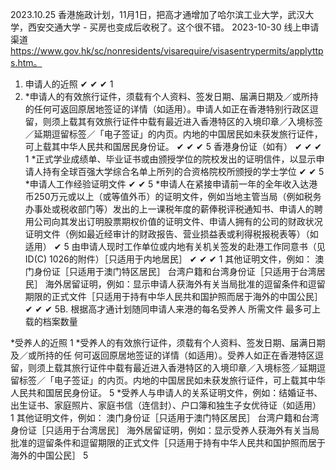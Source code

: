 2023.10.25 香港施政计划，11月1日，把高才通增加了哈尔滨工业大学，武汉大学，西安交通大学
	- 买房也变成后收税了。这个很不错。
2023-10-30 线上申请渠道 https://www.gov.hk/sc/nonresidents/visarequire/visasentrypermits/applyttps.htm。 


1. 申请人的近照
✔	✔	✔	1
2. *申请人的有效旅行证件，须载有个人资料、签发日期、届满日期及／或所持的任何可返回原居地签证的详情（如适用）。申请人如正在香港特别行政区逗留，则须上载其有效旅行证件中载有最近进入香港特区的入境印章／入境标签／延期逗留标签／「电子签证」的内页。内地的中国居民如未获发旅行证件，可上载其中华人民共和国居民身份证。
✔	✔	✔	5
香港身份证（如有）
✔	✔	✔	1
*正式学业成绩单、毕业证书或由颁授学位的院校发出的证明信件，以显示申请人持有全球百强大学综合名单上所列的合资格院校所颁授的学士学位
 	✔	✔	5
*申请人工作经验证明文件
✔	✔	 	5
*申请人在紧接申请前一年的全年收入达港币250万元或以上（或等值外币）的证明文件，例如当地主管当局（例如税务办事处或税收部门等）发出的上一课税年度的薪俸税评税通知书、申请人的聘用公司向其发出订明股票期权价值的证明文件、申请人拥有的公司的财政状况证明文件（例如最近经审计的财政报告、营业损益表或利得税报税表等）（如适用）
✔	 	 	5
由申请人现时工作单位或内地有关机关签发的赴港工作同意书（见ID(C) 1026的附件）［只适用于内地居民］
✔	✔	✔	1
其他证明文件，例如：
澳门身份证［只适用于澳门特区居民］
台湾户籍和台湾身份证［只适用于台湾居民］
海外居留证明，例如：显示申请人获海外有关当局批准的逗留条件和逗留期限的正式文件［只适用于持有中华人民共和国护照而居于海外的中国公民］
✔	✔	✔	5B. 根据高才通计划随同申请人来港的每名受养人
所需文件	最多可上载的档案数量


*受养人的近照
1
*受养人的有效旅行证件，须载有个人资料、签发日期、届满日期及／或所持的任 何可返回原居地签证的详情（如适用）。受养人如正在香港特区逗留，则须上载其旅行证件中载有最近进入香港特区的入境印章／入境标签／延期逗留标签／「电子签证」的内页。内地的中国居民如未获发旅行证件，可上载其中华人民共和国居民身份证。
5
*受养人与申请人的关系证明文件，例如：结婚证书、出生证书、家庭照片、家庭书信（连信封）、户口簿和独生子女优待证（如适用）
1
其他证明文件，例如：
澳门身份证［只适用于澳门特区居民］
台湾户籍和台湾身份证［只适用于台湾居民］
海外居留证明，例如：显示受养人获海外有关当局批准的逗留条件和逗留期限的正式文件［只适用于持有中华人民共和国护照而居于海外的中国公民］
5



